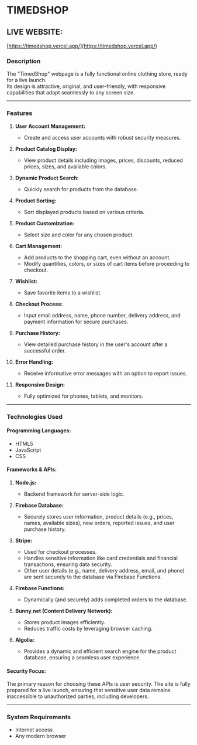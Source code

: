 # TIMEDSHOP

## LIVE WEBSITE:  
[https://timedshop.vercel.app/](https://timedshop.vercel.app/)

### Description  

The "TimedShop" webpage is a fully functional online clothing store, ready for a live launch.  
Its design is attractive, original, and user-friendly, with responsive capabilities that adapt seamlessly to any screen size.  

---

### Features  

1. **User Account Management:**  
   - Create and access user accounts with robust security measures.  

2. **Product Catalog Display:**  
   - View product details including images, prices, discounts, reduced prices, sizes, and available colors.  

3. **Dynamic Product Search:**  
   - Quickly search for products from the database.  

4. **Product Sorting:**  
   - Sort displayed products based on various criteria.  

5. **Product Customization:**  
   - Select size and color for any chosen product.  

6. **Cart Management:**  
   - Add products to the shopping cart, even without an account.  
   - Modify quantities, colors, or sizes of cart items before proceeding to checkout.  

7. **Wishlist:**  
   - Save favorite items to a wishlist.  

8. **Checkout Process:**  
   - Input email address, name, phone number, delivery address, and payment information for secure purchases.  

9. **Purchase History:**  
   - View detailed purchase history in the user's account after a successful order.  

10. **Error Handling:**  
    - Receive informative error messages with an option to report issues.  

11. **Responsive Design:**  
    - Fully optimized for phones, tablets, and monitors.  

---

### Technologies Used  

#### **Programming Languages:**  
- HTML5  
- JavaScript  
- CSS  

#### **Frameworks & APIs:**  

1. **Node.js:**  
   - Backend framework for server-side logic.  

2. **Firebase Database:**  
   - Securely stores user information, product details (e.g., prices, names, available sizes), new orders, reported issues, and user purchase history.  

3. **Stripe:**  
   - Used for checkout processes.  
   - Handles sensitive information like card credentials and financial transactions, ensuring data security.  
   - Other user details (e.g., name, delivery address, email, and phone) are sent securely to the database via Firebase Functions.  

4. **Firebase Functions:**  
   - Dynamically (and securely) adds completed orders to the database.  

5. **Bunny.net (Content Delivery Network):**  
   - Stores product images efficiently.  
   - Reduces traffic costs by leveraging browser caching.  

6. **Algolia:**  
   - Provides a dynamic and efficient search engine for the product database, ensuring a seamless user experience.  

#### **Security Focus:**  
The primary reason for choosing these APIs is user security. The site is fully prepared for a live launch, ensuring that sensitive user data remains inaccessible to unauthorized parties, including developers.  

---

### System Requirements  
- Internet access  
- Any modern browser
